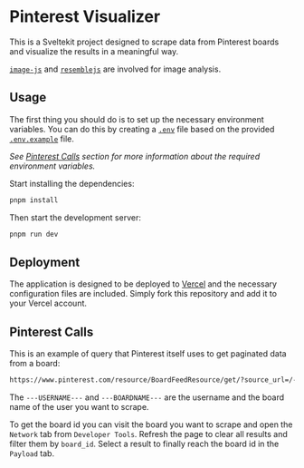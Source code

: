 # Pinterest Visualizer

This is a Sveltekit project designed to scrape data from Pinterest boards and visualize the results in a meaningful way.

[`image-js`](https://github.com/image-js/image-js) and [`resemblejs`](https://github.com/rsmbl/Resemble.js) are involved for image analysis.

## Usage

The first thing you should do is to set up the necessary environment variables. You can do this by creating a [`.env`](command:_github.copilot.openRelativePath?%5B%22.env%22%5D '.env') file based on the provided [`.env.example`](command:_github.copilot.openRelativePath?%5B%22.env.example%22%5D '.env.example') file.

_See [Pinterest Calls](#pinterest-calls) section for more information about the required environment variables._

Start installing the dependencies:

```sh
pnpm install
```

Then start the development server:

```sh
pnpm run dev
```

## Deployment

The application is designed to be deployed to [Vercel](https://vercel.com) and the necessary configuration files are included. Simply fork this repository and add it to your Vercel account.

## Pinterest Calls

This is an example of query that Pinterest itself uses to get paginated data from a board:

```sh
https://www.pinterest.com/resource/BoardFeedResource/get/?source_url=/---USERNAME---/---BOARDNAME---/&data={"options":{"board_id":"BOARD_ID","page_size":10}}
```

The `---USERNAME---` and `---BOARDNAME---` are the username and the board name of the user you want to scrape.

To get the board id you can visit the board you want to scrape and open the `Network` tab from `Developer Tools`. Refresh the page to clear all results and filter them by `board_id`. Select a result to finally reach the board id in the `Payload` tab.
